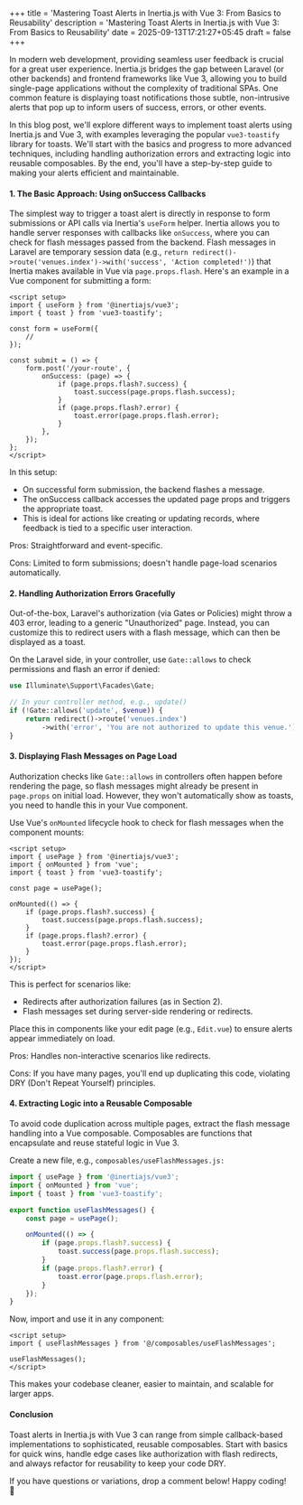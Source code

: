 +++
title = 'Mastering Toast Alerts in Inertia.js with Vue 3: From Basics to Reusability'
description = 'Mastering Toast Alerts in Inertia.js with Vue 3: From Basics to Reusability'
date = 2025-09-13T17:21:27+05:45
draft = false
+++

In modern web development, providing seamless user feedback is crucial for a great user experience. Inertia.js bridges the gap between Laravel (or other backends) and frontend frameworks like Vue 3, allowing you to build single-page applications without the complexity of traditional SPAs. One common feature is displaying toast notifications those subtle, non-intrusive alerts that pop up to inform users of success, errors, or other events.

In this blog post, we'll explore different ways to implement toast alerts using Inertia.js and Vue 3, with examples leveraging the popular `vue3-toastify` library for toasts. We'll start with the basics and progress to more advanced techniques, including handling authorization errors and extracting logic into reusable composables. By the end, you'll have a step-by-step guide to making your alerts efficient and maintainable.

#### 1. The Basic Approach: Using onSuccess Callbacks
The simplest way to trigger a toast alert is directly in response to form submissions or API calls via Inertia's `useForm` helper. Inertia allows you to handle server responses with callbacks like `onSuccess`, where you can check for flash messages passed from the backend.
Flash messages in Laravel are temporary session data (e.g., `return redirect()->route('venues.index')->with('success', 'Action completed!')`) that Inertia makes available in Vue via `page.props.flash`.
Here's an example in a Vue component for submitting a form:

```vue
<script setup>
import { useForm } from '@inertiajs/vue3';
import { toast } from 'vue3-toastify';

const form = useForm({
    //
});

const submit = () => {
    form.post('/your-route', {
        onSuccess: (page) => {
            if (page.props.flash?.success) {
                toast.success(page.props.flash.success);
            }
            if (page.props.flash?.error) {
                toast.error(page.props.flash.error);
            }
        },
    });
};
</script>
```

In this setup:
- On successful form submission, the backend flashes a message.
- The onSuccess callback accesses the updated page props and triggers the appropriate toast.
- This is ideal for actions like creating or updating records, where feedback is tied to a specific user interaction.

Pros: Straightforward and event-specific.

Cons: Limited to form submissions; doesn't handle page-load scenarios automatically.

#### 2. Handling Authorization Errors Gracefully

Out-of-the-box, Laravel's authorization (via Gates or Policies) might throw a 403 error, leading to a generic "Unauthorized" page. Instead, you can customize this to redirect users with a flash message, which can then be displayed as a toast.

On the Laravel side, in your controller, use `Gate::allows` to check permissions and flash an error if denied:

```php
use Illuminate\Support\Facades\Gate;

// In your controller method, e.g., update()
if (!Gate::allows('update', $venue)) {
    return redirect()->route('venues.index')
        ->with('error', 'You are not authorized to update this venue.');
}
```

#### 3. Displaying Flash Messages on Page Load

Authorization checks like `Gate::allows` in controllers often happen before rendering the page, so flash messages might already be present in `page.props` on initial load. However, they won't automatically show as toasts, you need to handle this in your Vue component.

Use Vue's `onMounted` lifecycle hook to check for flash messages when the component mounts:

```vue
<script setup>
import { usePage } from '@inertiajs/vue3';
import { onMounted } from 'vue';
import { toast } from 'vue3-toastify';

const page = usePage();

onMounted(() => {
    if (page.props.flash?.success) {
        toast.success(page.props.flash.success);
    }
    if (page.props.flash?.error) {
        toast.error(page.props.flash.error);
    }
});
</script>
```

This is perfect for scenarios like:

- Redirects after authorization failures (as in Section 2).
- Flash messages set during server-side rendering or redirects.

Place this in components like your edit page (e.g., `Edit.vue`) to ensure alerts appear immediately on load.

Pros: Handles non-interactive scenarios like redirects.

Cons: If you have many pages, you'll end up duplicating this code, violating DRY (Don't Repeat Yourself) principles.

#### 4. Extracting Logic into a Reusable Composable

To avoid code duplication across multiple pages, extract the flash message handling into a Vue composable. Composables are functions that encapsulate and reuse stateful logic in Vue 3.

Create a new file, e.g., `composables/useFlashMessages.js:`

```js
import { usePage } from '@inertiajs/vue3';
import { onMounted } from 'vue';
import { toast } from 'vue3-toastify';

export function useFlashMessages() {
    const page = usePage();

    onMounted(() => {
        if (page.props.flash?.success) {
            toast.success(page.props.flash.success);
        }
        if (page.props.flash?.error) {
            toast.error(page.props.flash.error);
        }
    });
}
```

Now, import and use it in any component:

```vue
<script setup>
import { useFlashMessages } from '@/composables/useFlashMessages';

useFlashMessages();
</script>
```

This makes your codebase cleaner, easier to maintain, and scalable for larger apps.

#### Conclusion

Toast alerts in Inertia.js with Vue 3 can range from simple callback-based implementations to sophisticated, reusable composables. Start with basics for quick wins, handle edge cases like authorization with flash redirects, and always refactor for reusability to keep your code DRY.

If you have questions or variations, drop a comment below! Happy coding! 🚀
